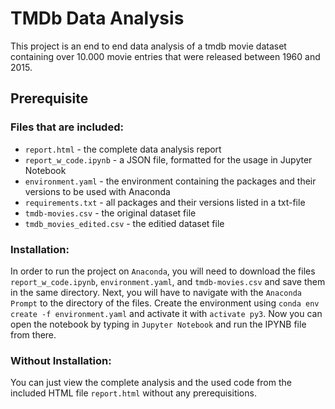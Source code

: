 # TMDb Data Analysis
This project is an end to end data analysis of a tmdb movie dataset containing over 10.000 movie entries that were released between 1960 and 2015.

## Prerequisite
### Files that are included:
<ul><li><code>report.html</code> - the complete data analysis report</li>
  <li><code>report_w_code.ipynb</code> - a JSON file, formatted for the usage in Jupyter Notebook</li>
  <li><code>environment.yaml</code> - the environment containing the packages and their versions to be used with Anaconda</li>
  <li><code>requirements.txt</code> - all packages and their versions listed in a txt-file</li>
  <li><code>tmdb-movies.csv</code> - the original dataset file</li>
  <li><code>tmdb_movies_edited.csv</code> - the editied dataset file</li></ul>

### Installation:
In order to run the project on <code>Anaconda</code>, you will need to download the files <code>report_w_code.ipynb</code>, <code>environment.yaml</code>, and <code>tmdb-movies.csv</code> and save them in the same directory. Next, you will have to navigate with the <code>Anaconda Prompt</code> to the directory of the files. Create the environment using <code>conda env create -f environment.yaml</code> and activate it with <code>activate py3</code>. Now you can open the notebook by typing in <code>Jupyter Notebook</code> and run the IPYNB file from there.

### Without Installation:
You can just view the complete analysis and the used code from the included HTML file <code>report.html</code> without any prerequisitions.
